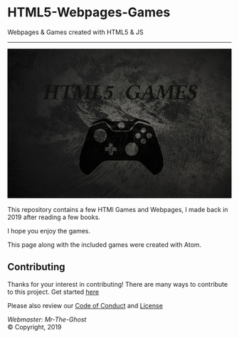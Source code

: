 # HTML5-Webpages-Games
Webpages &amp; Games created with HTML5 &amp; JS

---
![Logo](logo/Logo.png)

This repository contains a few HTMl Games and Webpages, I made back in 2019
after reading a few books.

I hope you enjoy the games.

This page along with the included games were created with Atom.


## Contributing

Thanks for your interest in contributing! There are many ways to contribute to this project.
Get started [here](CONTRIBUTING.md)

Please also review our [Code of Conduct](CODE-OF-CONDUCT.md) and [License](LICENSE.md)

<em> Webmaster: Mr-The-Ghost </em> <br>
&copy; Copyright, 2019
